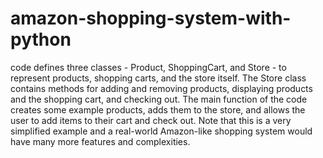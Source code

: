# amazon-shopping-system-with-python
code defines three classes - Product, ShoppingCart, and Store - to represent products, shopping carts, and the store itself. The Store class contains methods for adding and removing products, displaying products and the shopping cart, and checking out. The main function of the code creates some example products, adds them to the store, and allows the user to add items to their cart and check out. Note that this is a very simplified example and a real-world Amazon-like shopping system would have many more features and complexities.




